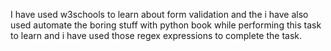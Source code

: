 I have used w3schools to learn about form validation and the i have also used automate the boring stuff with python book while performing this task to learn and i have used those regex expressions to complete the task.